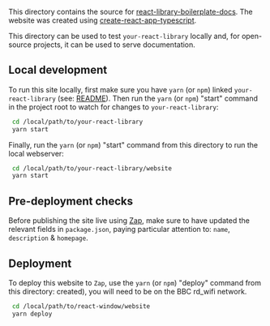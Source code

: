 This directory contains the source for [react-library-boilerplate-docs](http://www.rd.bbc.co.uk/zap/react-library-boilerplate-docs/). The website was created using [create-react-app-typescript](https://github.com/wmonk/create-react-app-typescript).

This directory can be used to test `your-react-library` locally and, for open-source projects, it can be used to serve documentation.

## Local development

To run this site locally, first make sure you have `yarn` (or `npm`) linked `your-react-library` (see: [README](../README.md)). Then run the `yarn` (or `npm`) "start" command in the project root to watch for changes to `your-react-library`:

```sh
 cd /local/path/to/your-react-library
 yarn start
```

Finally, run the `yarn` (or `npm`) "start" command from this directory to run the local webserver:

```sh
 cd /local/path/to/your-react-library/website
 yarn start
```

## Pre-deployment checks

Before publishing the site live using [Zap](https://github.com/bbc/zap-cli), make sure to have updated the relevant fields in `package.json`, paying particular attention to: `name`, `description` & `homepage`.

## Deployment

To deploy this website to `Zap`, use the `yarn` (or `npm`) "deploy" command from this directory:
 created), you will need to be on the BBC rd_wifi network.

```sh
 cd /local/path/to/react-window/website
 yarn deploy
```
